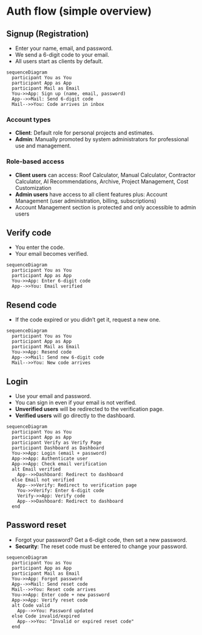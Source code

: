 # Auth flow (simple overview)

## Signup (Registration)

- Enter your name, email, and password.
- We send a 6-digit code to your email.
- All users start as clients by default.

```mermaid
sequenceDiagram
  participant You as You
  participant App as App
  participant Mail as Email
  You->>App: Sign up (name, email, password)
  App-->>Mail: Send 6-digit code
  Mail-->>You: Code arrives in inbox
```

### Account types

- **Client**: Default role for personal projects and estimates.
- **Admin**: Manually promoted by system administrators for professional use and management.

### Role-based access

- **Client users** can access: Roof Calculator, Manual Calculator, Contractor Calculator, AI Recommendations, Archive, Project Management, Cost Customization
- **Admin users** have access to all client features plus: Account Management (user administration, billing, subscriptions)
- Account Management section is protected and only accessible to admin users

## Verify code

- You enter the code.
- Your email becomes verified.

```mermaid
sequenceDiagram
  participant You as You
  participant App as App
  You->>App: Enter 6-digit code
  App-->>You: Email verified
```

## Resend code

- If the code expired or you didn’t get it, request a new one.

```mermaid
sequenceDiagram
  participant You as You
  participant App as App
  participant Mail as Email
  You->>App: Resend code
  App-->>Mail: Send new 6-digit code
  Mail-->>You: New code arrives
```

## Login

- Use your email and password.
- You can sign in even if your email is not verified.
- **Unverified users** will be redirected to the verification page.
- **Verified users** will go directly to the dashboard.

```mermaid
sequenceDiagram
  participant You as You
  participant App as App
  participant Verify as Verify Page
  participant Dashboard as Dashboard
  You->>App: Login (email + password)
  App->>App: Authenticate user
  App->>App: Check email verification
  alt Email verified
    App-->>Dashboard: Redirect to dashboard
  else Email not verified
    App-->>Verify: Redirect to verification page
    You->>Verify: Enter 6-digit code
    Verify->>App: Verify code
    App-->>Dashboard: Redirect to dashboard
  end
```

## Password reset

- Forgot your password? Get a 6-digit code, then set a new password.
- **Security**: The reset code must be entered to change your password.

```mermaid
sequenceDiagram
  participant You as You
  participant App as App
  participant Mail as Email
  You->>App: Forgot password
  App-->>Mail: Send reset code
  Mail-->>You: Reset code arrives
  You->>App: Enter code + new password
  App->>App: Verify reset code
  alt Code valid
    App-->>You: Password updated
  else Code invalid/expired
    App-->>You: "Invalid or expired reset code"
  end
```
